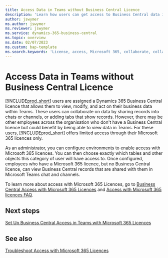 ```yaml
---
title: Access Data in Teams without Business Central Licence
description: 'Learn how users can get access to Business Central data in Microsoft Teams chats and channels, with only a Microsoft 365 licence, but no Business Central licence.'
author: jswymer
ms.author: jswymer
ms.reviewer: jswymer
ms.service: dynamics-365-business-central
ms.topic: overview
ms.date: 02/07/2023
ms.custom: bap-template
ms.search.keywords: 'License, access, Microsoft 365, collaborate, collaboration, Teams, Microsoft Teams'
---
```


# <a name="access-data-in-teams-without-business-central-license"></a>Access Data in Teams without Business Central Licence

[!INCLUDE[prod_short](includes/prod_short.md)] users are assigned a Dynamics 365 Business Central licence that allows them to view, modify, and act on their business data within Teams. These users can collaborate on data by sharing records into chats or channels, or adding tabs that show records. However, there may be other employees across the organisation who don't have a Business Central licence but could benefit by being able to view data in Teams. For these users, [!INCLUDE[prod_short](includes/prod_short.md)] offers limited access through their Microsoft 365 licences only.  

As an administrator, you can configure environments to enable access with Microsoft 365 licences. You can then choose exactly which tables and other objects this category of user will have access to. Once configured, employees who have a Microsoft 365 licence, but no Business Central licence, can view Business Central records that are shared with them in Microsoft Teams chat and channels.

To learn more about access with Microsoft 365 Licences, go to [Business Central Access with Microsoft 365 Licences](admin-access-with-m365-license.md) and [Access with Microsoft 365 licences FAQ](admin-access-with-m365-license-faq.md).

## <a name="next-steps"></a>Next steps

[Set Up Business Central Access in Teams with Microsoft 365 Licences](admin-access-with-m365-license-setup.md)  

## <a name="see-also"></a>See also

[Troubleshoot Access with Microsoft 365 Licences](admin-access-with-m365-license-troubleshooting.md)  

